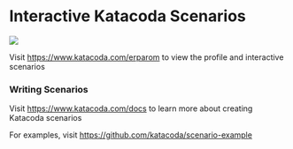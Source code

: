 # Interactive Katacoda Scenarios

[![](http://shields.katacoda.com/katacoda/erparom/count.svg)](https://www.katacoda.com/erparom "Get your profile on Katacoda.com")

Visit https://www.katacoda.com/erparom to view the profile and interactive scenarios

### Writing Scenarios
Visit https://www.katacoda.com/docs to learn more about creating Katacoda scenarios

For examples, visit https://github.com/katacoda/scenario-example

